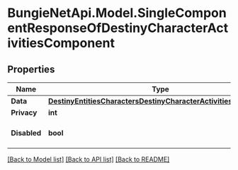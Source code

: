 # BungieNetApi.Model.SingleComponentResponseOfDestinyCharacterActivitiesComponent
## Properties

Name | Type | Description | Notes
------------ | ------------- | ------------- | -------------
**Data** | [**DestinyEntitiesCharactersDestinyCharacterActivitiesComponent**](DestinyEntitiesCharactersDestinyCharacterActivitiesComponent.md) |  | [optional] 
**Privacy** | **int** |  | [optional] 
**Disabled** | **bool** | If true, this component is disabled. | [optional] 

[[Back to Model list]](../README.md#documentation-for-models) [[Back to API list]](../README.md#documentation-for-api-endpoints) [[Back to README]](../README.md)

